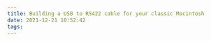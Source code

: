 ```yaml
---
title: Building a USB to RS422 cable for your classic Macintosh
date: 2021-12-21 10:52:42
tags:
---
```

